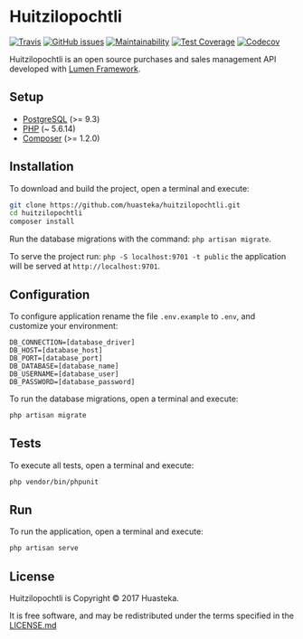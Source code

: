 # Huitzilopochtli

[![Travis](https://img.shields.io/travis/huasteka/huitzilopochtli.svg?style=flat-square)](https://travis-ci.org/huasteka/huitzilopochtli)
[![GitHub issues](https://img.shields.io/github/issues/huasteka/huitzilopochtli.svg?style=flat-square)](https://github.com/huasteka/huitzilopochtli/issues)
[![Maintainability](https://api.codeclimate.com/v1/badges/53d7c83ee31c34096261/maintainability)](https://codeclimate.com/github/huasteka/huitzilopochtli/maintainability)
[![Test Coverage](https://api.codeclimate.com/v1/badges/53d7c83ee31c34096261/test_coverage)](https://codeclimate.com/github/huasteka/huitzilopochtli/test_coverage)
[![Codecov](https://img.shields.io/codecov/c/github/huasteka/huitzilopochtli.svg?style=flat-square)](https://codecov.io/gh/huasteka/huitzilopochtli)

Huitzilopochtli is an open source purchases and sales management API developed with [Lumen Framework](https://lumen.laravel.com).

## Setup

- [PostgreSQL](http://www.postgresql.org) (>= 9.3)
- [PHP](http://php.net) (~ 5.6.14)
- [Composer](https://getcomposer.org/) (>= 1.2.0)

## Installation

To download and build the project, open a terminal and execute:

```sh
git clone https://github.com/huasteka/huitzilopochtli.git
cd huitzilopochtli
composer install
```

Run the database migrations with the command: `php artisan migrate`.

To serve the project run: `php -S localhost:9701 -t public` the application will be served at `http://localhost:9701`.

## Configuration

To configure application rename the file `.env.example` to `.env`, and customize your environment:

```
DB_CONNECTION=[database_driver]
DB_HOST=[database_host]
DB_PORT=[database_port]
DB_DATABASE=[database_name]
DB_USERNAME=[database_user]
DB_PASSWORD=[database_password]
```

To run the database migrations, open a terminal and execute:

```sh
php artisan migrate
```

## Tests

To execute all tests, open a terminal and execute:

```sh
php vendor/bin/phpunit
```

## Run

To run the application, open a terminal and execute:

```sh
php artisan serve
```

## License

Huitzilopochtli is Copyright © 2017 Huasteka.

It is free software, and may be redistributed under the terms specified in the [LICENSE.md](LICENSE.md)
